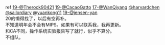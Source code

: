 ref [19-@Therock90421](https://github.com/Therock90421/19-20-Operation_system) [19-@CacaoGatto](https://github.com/CacaoGatto/UCAS_OS_Prj_2019) [17-@WanQiyang](https://github.com/WanQiyang/os)  [@harvardchen](https://github.com/harvardchen/UCAS-OS) [@sailordiary](https://github.com/sailordiary/B62010Y-B62011Y-COS318-UCAS) [@yuankong11](https://github.com/yuankong11/UCAS_OS) [19-@jensen-yan](https://github.com/jensen-yan/Operation-System)  
20的懒得找了，以后有空再补。  
不知道明年会不会有MIPS。如果有可以联系我，我再更新。  
和CA不同，操作系统实验报告写了就行，似乎不算分。  
不组队。